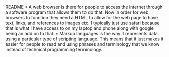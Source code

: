 README
•	A web browser is there for people to access the internet through a software program that allows them to do that. Now in order for web browsers to function they need a HTML to allow for the web page to have text, links, and references to images etc. I typically just use safari because that is what I have access to on my laptop and phone along with google being an add on to that.
•	Markup languages is the way it represents data using a particular type of scripting language. This means that it just makes it easier for people to read and using phrases and terminology that we know instead of technical programming terminology.
